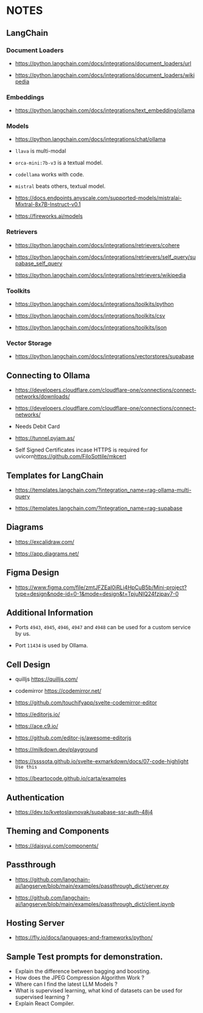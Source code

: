 # NOTES

## LangChain

### Document Loaders

-   <https://python.langchain.com/docs/integrations/document_loaders/url>

-   <https://python.langchain.com/docs/integrations/document_loaders/wikipedia>

### Embeddings

-   <https://python.langchain.com/docs/integrations/text_embedding/ollama>

### Models

-   <https://python.langchain.com/docs/integrations/chat/ollama>

-   `llava` is multi-modal

-   `orca-mini:7b-v3` is a textual model.

-   `codellama` works with code.

-   `mistral` beats others, textual model.

-   <https://docs.endpoints.anyscale.com/supported-models/mistralai-Mixtral-8x7B-Instruct-v0.1>

-   <https://fireworks.ai/models>

### Retrievers

-   <https://python.langchain.com/docs/integrations/retrievers/cohere>

-   <https://python.langchain.com/docs/integrations/retrievers/self_query/supabase_self_query>

-   <https://python.langchain.com/docs/integrations/retrievers/wikipedia>

### Toolkits

-   <https://python.langchain.com/docs/integrations/toolkits/python>

-   <https://python.langchain.com/docs/integrations/toolkits/csv>

-   <https://python.langchain.com/docs/integrations/toolkits/json>

### Vector Storage

-   <https://python.langchain.com/docs/integrations/vectorstores/supabase>

## Connecting to Ollama

-   <https://developers.cloudflare.com/cloudflare-one/connections/connect-networks/downloads/>

-   <https://developers.cloudflare.com/cloudflare-one/connections/connect-networks/>

-   Needs Debit Card

-   <https://tunnel.pyjam.as/>

-   Self Signed Certificates incase HTTPS is required for uvicorn<https://github.com/FiloSottile/mkcert>

## Templates for LangChain

-   <https://templates.langchain.com/?integration_name=rag-ollama-multi-query>

-   <https://templates.langchain.com/?integration_name=rag-supabase>

## Diagrams

-   <https://excalidraw.com/>

-   <https://app.diagrams.net/>

## Figma Design

-   <https://www.figma.com/file/zmtJFZEaI0iRLi4HpCuB5b/Mini-project?type=design&node-id=0-1&mode=design&t=TpjuNIQ24fzjpav7-0>

## Additional Information

-   Ports `4943`, `4945`, `4946`, `4947` and `4948` can be used for a custom service by us.

-   Port `11434` is used by Ollama.

## Cell Design

-   quilljs <https://quilljs.com/>

-   codemirror <https://codemirror.net/>

-   <https://github.com/touchifyapp/svelte-codemirror-editor>

-   <https://editorjs.io/>

-   <https://ace.c9.io/>

-   <https://github.com/editor-js/awesome-editorjs>

-   <https://milkdown.dev/playground>

-   <https://ssssota.github.io/svelte-exmarkdown/docs/07-code-highlight> `Use this`
-   <https://beartocode.github.io/carta/examples>

## Authentication

-   <https://dev.to/kvetoslavnovak/supabase-ssr-auth-48j4>

## Theming and Components

-   <https://daisyui.com/components/>

## Passthrough

-   <https://github.com/langchain-ai/langserve/blob/main/examples/passthrough_dict/server.py>

-   <https://github.com/langchain-ai/langserve/blob/main/examples/passthrough_dict/client.ipynb>

## Hosting Server

-   <https://fly.io/docs/languages-and-frameworks/python/>

## Sample Test prompts for demonstration.

- Explain the difference between bagging and boosting.
- How does the JPEG Compression Algorithm Work ?
- Where can I find the latest LLM Models ?
- What is supervised learning, what kind of datasets can be used for supervised learning ?
- Explain React Compiler.
